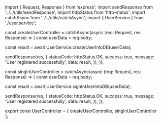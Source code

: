 import { Request, Response } from 'express';
import sendResponse from '../../utils/sendResponse';
import httpStatus from 'http-status';
import catchAsync from '../../utils/catchAsync';
import { UserService } from './user.service';

const createUserController = catchAsync(async (req: Request, res: Response) => {
  const userData = req.body;

  const result = await UserService.createUserIntoDB(userData);

  sendResponse(res, {
    statusCode: httpStatus.OK,
    success: true,
    message: 'User registered successfully',
    data: result,
  });
});


const singInUserController = catchAsync(async (req: Request, res: Response) => {
  const userData = req.body;

  const result = await UserService.signInUserIntoDB(userData);

  sendResponse(res, {
    statusCode: httpStatus.OK,
    success: true,
    message: 'User registered successfully',
    data: result,
  });
});



export const UserController = {
  createUserController,
  singInUserController
};
